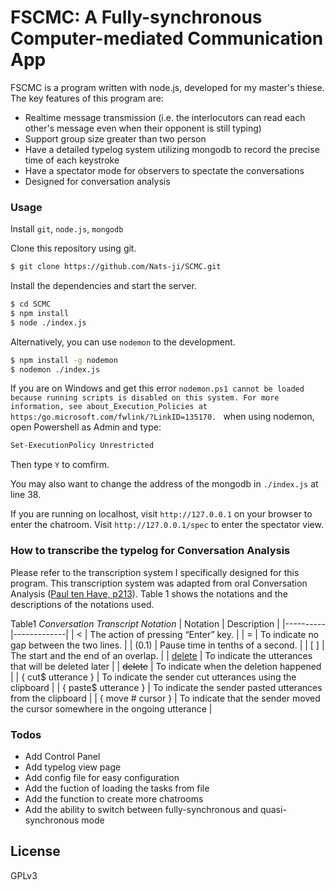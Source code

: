 # FSCMC: A Fully-synchronous Computer-mediated Communication App

FSCMC is a program written with node.js, developed for my master's thiese. The key features of this program are:

  - Realtime message transmission (i.e. the interlocutors can read each other's message even when their opponent is still typing)
  - Support group size greater than two person
  - Have a detailed typelog system utilizing mongodb to record the precise time of each keystroke
  - Have a spectator mode for observers to spectate the conversations
  - Designed for conversation analysis

### Usage
Install `git`, `node.js`, `mongodb`

Clone this repository using git.
```sh
$ git clone https://github.com/Nats-ji/SCMC.git
```

Install the dependencies and start the server.

```sh
$ cd SCMC
$ npm install
$ node ./index.js
```

Alternatively, you can use `nodemon` to the development.
```sh
$ npm install -g nodemon
$ nodemon ./index.js
```

If you are on Windows and get this error `nodemon.ps1 cannot be loaded because running scripts is disabled on this system. For more information, see about_Execution_Policies at https:/go.microsoft.com/fwlink/?LinkID=135170.
` when using nodemon, open Powershell as Admin and type:
```sh
Set-ExecutionPolicy Unrestricted
```
Then type `Y` to comfirm.

You may also want to change the address of the mongodb in `./index.js` at line 38.

If you are running on localhost, visit `http://127.0.0.1` on your browser to enter the chatroom. Visit `http://127.0.0.1/spec` to enter the spectator view.

### How to transcribe the typelog for Conversation Analysis
Please refer to the transcription system I specifically designed for this program. This transcription system was adapted from oral Conversation Analysis ([Paul ten Have, p213](https://uk.sagepub.com/en-gb/eur/doing-conversation-analysis/book229124)). Table 1 shows the notations and the descriptions of the notations used.

Table1
*Conversation Transcript Notation*
| Notation | Description |
|----------|-------------|
| < | The action of pressing “Enter” key. |
| = | To indicate no gap between the two lines. |
| (0.1) | Pause time in tenths of a second. |
| [ ] | The start and the end of an overlap. |
| <ins>delete</ins> | To indicate the utterances that will be deleted later |
| ~~delete~~ | To indicate when the deletion happened |
| { cut$ utterance } | To indicate the sender cut utterances using the clipboard |
| { paste$ utterance } | To indicate the sender pasted utterances from the clipboard  |
| { move # cursor } | To indicate that the sender moved the cursor somewhere in the ongoing utterance |


### Todos

 - Add Control Panel
 - Add typelog view page
 - Add config file for easy configuration
 - Add the fuction of loading the tasks from file
 - Add the function to create more chatrooms
 - Add the ability to switch between fully-synchronous and quasi-synchronous mode

License
----

GPLv3
